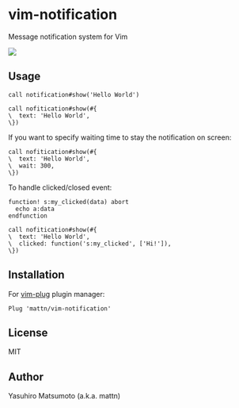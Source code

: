 # vim-notification

Message notification system for Vim

![](https://raw.githubusercontent.com/mattn/vim-notification/main/doc/screenshot.gif)

## Usage

```vim
call notification#show('Hello World')
```

```vim
call nofitication#show(#{
\  text: 'Hello World',
\})
```

If you want to specify waiting time to stay the notification on screen:

```vim
call nofitication#show(#{
\  text: 'Hello World',
\  wait: 300,
\})
```

To handle clicked/closed event:

```vim
function! s:my_clicked(data) abort
  echo a:data
endfunction

call nofitication#show(#{
\  text: 'Hello World',
\  clicked: function('s:my_clicked', ['Hi!']),
\})
```

## Installation

For [vim-plug](https://github.com/junegunn/vim-plug) plugin manager:

```vim
Plug 'mattn/vim-notification'
```

## License

MIT

## Author

Yasuhiro Matsumoto (a.k.a. mattn)
